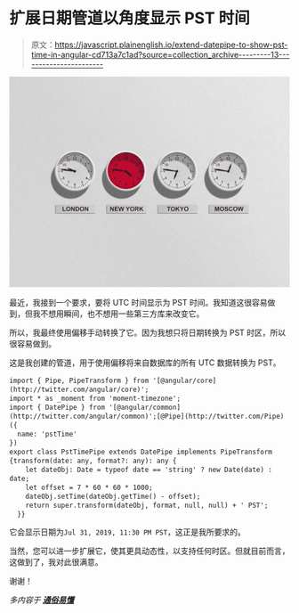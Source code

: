 # 扩展日期管道以角度显示 PST 时间

> 原文：<https://javascript.plainenglish.io/extend-datepipe-to-show-pst-time-in-angular-cd713a7c1ad?source=collection_archive---------13----------------------->

![](img/0f213ba7a80db6851fb7fee5d30762bc.png)

最近，我接到一个要求，要将 UTC 时间显示为 PST 时间。我知道这很容易做到，但我不想用瞬间，也不想用一些第三方库来改变它。

所以，我最终使用偏移手动转换了它。因为我想只将日期转换为 PST 时区，所以很容易做到。

这是我创建的管道，用于使用偏移将来自数据库的所有 UTC 数据转换为 PST。

```
import { Pipe, PipeTransform } from '[@angular/core](http://twitter.com/angular/core)';
import * as _moment from 'moment-timezone';
import { DatePipe } from '[@angular/common](http://twitter.com/angular/common)';[@Pipe](http://twitter.com/Pipe)({
  name: 'pstTime'
})
export class PstTimePipe extends DatePipe implements PipeTransform {transform(date: any, format?: any): any {
    let dateObj: Date = typeof date == 'string' ? new Date(date) : date;
    let offset = 7 * 60 * 60 * 1000;
    dateObj.setTime(dateObj.getTime() - offset);
    return super.transform(dateObj, format, null, null) + ' PST';
  }}
```

它会显示日期为`Jul 31, 2019, 11:30 PM PST`，这正是我所要求的。

当然，您可以进一步扩展它，使其更具动态性，以支持任何时区。但就目前而言，这做到了，我对此很满意。

谢谢！

*多内容于* [***通俗易懂***](http://plainenglish.io/)
